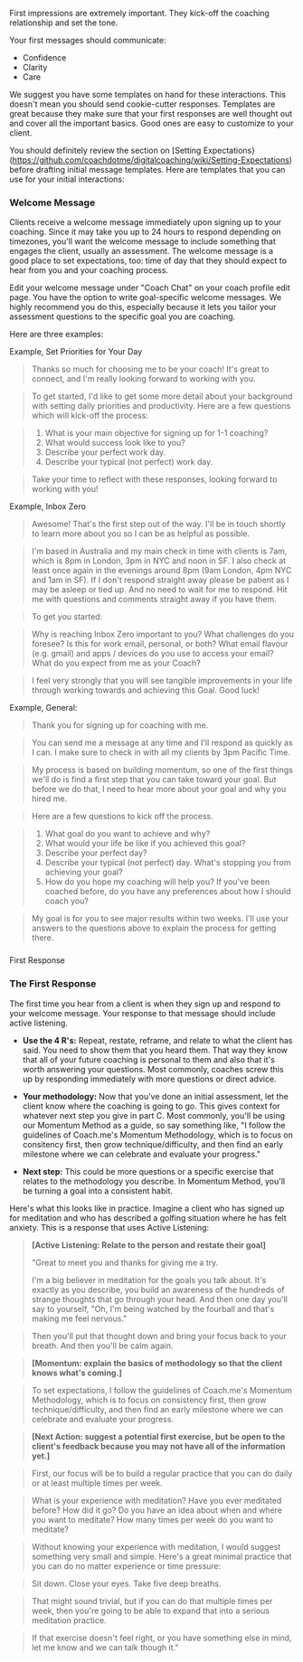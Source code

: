 First impressions are extremely important. They kick-off the coaching relationship and set the tone. 

Your first messages should communicate:

* Confidence
* Clarity 
* Care

We suggest you have some templates on hand for these interactions. This doesn't mean you should send cookie-cutter responses. Templates are great because they make sure that your first responses are well thought out and cover all the important basics. Good ones are easy to customize to your client. 

You should definitely review the section on [Setting Expectations}(https://github.com/coachdotme/digitalcoaching/wiki/Setting-Expectations) before drafting initial message templates. Here are templates that you can use for your initial interactions:

### Welcome Message

Clients receive a welcome message immediately upon signing up to your coaching. Since it may take you up to 24 hours to respond depending on timezones, you'll want the welcome message to include something that engages the client, usually an assessment. The welcome message is a good place to set expectations, too: time of day that they should expect to hear from you and your coaching process. 

Edit your welcome message under "Coach Chat" on your coach profile edit page. You have the option to write goal-specific welcome messages. We highly recommend you do this, especially because it lets you tailor your assessment questions to the specific goal you are coaching. 

Here are three examples:

Example, Set Priorities for Your Day

>Thanks so much for choosing me to be your coach! It's great to connect, and I'm really looking forward to working with you. 

>To get started, I'd like to get some more detail about your background with setting daily priorities and productivity.  Here are a few questions which will kick-off the process:

>1. What is your main objective for signing up for 1-1 coaching?
>2. What would success look like to you?
>3. Describe your perfect work day. 
>4. Describe your typical (not perfect) work day.

>Take your time to reflect with these responses, looking forward to working with you!

Example, Inbox Zero

>Awesome! That's the first step out of the way. I'll be in touch shortly to learn more about you so I can be as helpful as possible. 

>I'm based in Australia and my main check in time with clients is 7am, which is  8pm in London, 3pm in NYC and noon in SF. I also check at least once again in the evenings around 8pm (9am London, 4pm NYC and 1am in SF). If I don't respond straight away please be patient as I may be asleep or tied up. And no need to wait for me to respond. Hit me with questions and comments straight away if you have them.

>To get you started:

>Why is reaching Inbox Zero important to you?
>What challenges do you foresee?
>Is this for work email, personal, or both?
>What email flavour (e.g. gmail) and apps / devices do you use to access your email?
>What do you expect from me as your Coach?

>I feel very strongly that you will see tangible improvements in your life through working towards and achieving this Goal. Good luck!

Example, General:

>Thank you for signing up for coaching with me.

>You can send me a message at any time and I'll respond as quickly as I can. I make sure to check in with all my clients by 3pm Pacific Time.

>My process is based on building momentum, so one of the first things we'll do is find a first step that you can take toward your goal. But before we do that, I need to hear more about your goal and why you hired me.

>Here are a few questions to kick off the process.

>1. What goal do you want to achieve and why?
>2. What would your life be like if you achieved this goal?
>3. Describe your perfect day?
>4. Describe your typical (not perfect) day. What's stopping you from achieving your goal?
>5. How do you hope my coaching will help you? If you've been coached before, do you have any preferences about how I should coach you?

>My goal is for you to see major results within two weeks. I'll use your answers to the questions above to explain the process for getting there.

###

First Response

### The First Response

The first time you hear from a client is when they sign up and respond to your welcome message. Your response to that message should include active listening.

* **Use the 4 R's:** Repeat, restate, reframe, and relate to what the client has said. You need to show them that you heard them. That way they know that all of your future coaching is personal to them and also that it's worth answering your questions. Most commonly, coaches screw this up by responding immediately with more questions or direct advice.

* **Your methodology:** Now that you've done an initial assessment, let the client know where the coaching is going to go. This gives context for whatever next step you give in part C. Most commonly, you'll be using our Momentum Method as a guide, so say something like, "I follow the guidelines of Coach.me's Momentum Methodology, which is to focus on consitency first, then grow technique/difficulty, and then find an early milestone where we can celebrate and evaluate your progress."

* **Next step:** This could be more questions or a specific exercise that relates to the methodology you describe. In Momentum Method, you'll be turning a goal into a consistent habit.

Here's what this looks like in practice. Imagine a client who has signed up for meditation and who has described a golfing situation where he has felt anxiety. This is a response that uses Active Listening:

>**[Active Listening: Relate to the person and restate their goal]**
>
>"Great to meet you and thanks for giving me a try.
>
>I'm a big believer in meditation for the goals you talk about. It's exactly as you describe, you build an awareness of the hundreds of strange thoughts that go through your head. And then one day you'll say to yourself, "Oh, I'm being watched by the fourball and that's making me feel nervous."  

>Then you'll put that thought down and bring your focus back to your breath. And then you'll be calm again.

>**[Momentum: explain the basics of methodology so that the client knows what's coming.]**

>To set expectations, I follow the guidelines of Coach.me's Momentum Methodology, which is to focus on consistency first, then grow technique/difficulty, and then find an early milestone where we can celebrate and evaluate your progress.

>**[Next Action: suggest a potential first exercise, but be open to the client's feedback because you may not have all of the information yet.]**

>First, our focus will be to build a regular practice that you can do daily or at least multiple times per week.

>What is your experience with meditation? Have you ever meditated before? How did it go? Do you have an idea about when and where you want to meditate? How many times per week do you want to meditate?

>Without knowing your experience with meditation, I would suggest something very small and simple. Here's a great minimal practice that you can do no matter experience or time pressure:

>Sit down. Close your eyes. Take five deep breaths.

>That might sound trivial, but if you can do that multiple times per week, then you're going to be able to expand that into a serious meditation practice.

>If that exercise doesn't feel right, or you have something else in mind, let me know and we can talk though it."


